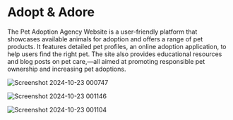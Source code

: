 
# Adopt & Adore

The Pet Adoption Agency Website is a user-friendly platform that showcases available animals for adoption and offers a range of pet products. It features detailed pet profiles, an online adoption application, to help users find the right pet. The site also provides educational resources and blog posts on pet care,—all aimed at promoting responsible pet ownership and increasing pet adoptions.

![Screenshot 2024-10-23 000747](https://github.com/user-attachments/assets/bfa345ca-d643-4fd0-9dbe-eef0d1328142)

![Screenshot 2024-10-23 001146](https://github.com/user-attachments/assets/1231980a-3ed1-4efc-93a2-52035929bd2a)

![Screenshot 2024-10-23 001104](https://github.com/user-attachments/assets/4ab3eec7-33d0-4fe6-95ed-549fcd37522d)
